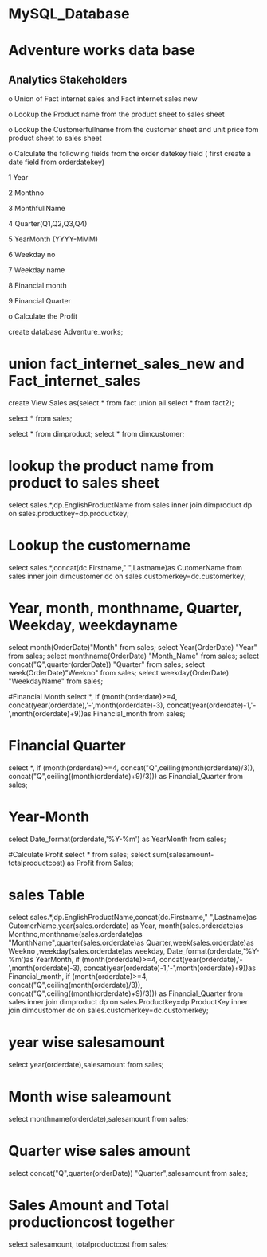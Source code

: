 # MySQL_Database

# Adventure works data base

##  Analytics Stakeholders

o Union of Fact internet sales and Fact internet sales new

o Lookup the Product name from the product sheet to sales sheet

o Lookup the Customerfullname from the customer sheet and unit price fom product sheet to sales sheet

o Calculate the following fields from the order datekey field ( first create a date field from orderdatekey)

1 Year

2 Monthno

3 MonthfullName

4 Quarter(Q1,Q2,Q3,Q4)

5 YearMonth (YYYY-MMM)

6 Weekday no 

7 Weekday name

8 Financial month

9 Financial Quarter

o Calculate the Profit


create database Adventure_works;

# union fact_internet_sales_new and Fact_internet_sales
create View Sales as(select * from fact
union all
select * from fact2);

select * from sales;

select * from dimproduct;
select * from dimcustomer;

# lookup the product name from product to sales sheet
select sales.*,dp.EnglishProductName from sales
inner join dimproduct dp
on sales.productkey=dp.productkey;

# Lookup the customername
select sales.*,concat(dc.Firstname," ",Lastname)as CutomerName from sales
inner join dimcustomer dc
on sales.customerkey=dc.customerkey;


# Year, month, monthname, Quarter, Weekday, weekdayname
select month(OrderDate)"Month" from sales; 
select Year(OrderDate) "Year" from sales;
select monthname(OrderDate) "Month_Name" from sales;
select concat("Q",quarter(orderDate)) "Quarter" from sales; 
select week(OrderDate)"Weekno" from sales;
select weekday(OrderDate) "WeekdayName" from sales;


#Financial Month
select  *, if (month(orderdate)>=4,
concat(year(orderdate),'-',month(orderdate)-3),
concat(year(orderdate)-1,'-',month(orderdate)+9))as Financial_month from sales;


# Financial Quarter
select  *, if (month(orderdate)>=4,
concat("Q",ceiling(month(orderdate)/3)),
concat("Q",ceiling((month(orderdate)+9)/3))) as  Financial_Quarter from sales;

# Year-Month
select Date_format(orderdate,'%Y-%m') as YearMonth from sales;

#Calculate Profit
select * from sales;
select sum(salesamount-totalproductcost) as Profit from Sales;

 # sales Table
select sales.*,dp.EnglishProductName,concat(dc.Firstname," ",Lastname)as CutomerName,year(sales.orderdate) as Year,
month(sales.orderdate)as Monthno,monthname(sales.orderdate)as "MonthName",quarter(sales.orderdate)as Quarter,week(sales.orderdate)as Weekno
,weekday(sales.orderdate)as weekday,
Date_format(orderdate,'%Y-%m')as YearMonth, 
if (month(orderdate)>=4,
concat(year(orderdate),'-',month(orderdate)-3),
concat(year(orderdate)-1,'-',month(orderdate)+9))as Financial_month,
if (month(orderdate)>=4,
concat("Q",ceiling(month(orderdate)/3)),
concat("Q",ceiling((month(orderdate)+9)/3))) as  Financial_Quarter from sales
 inner join
dimproduct dp
on sales.Productkey=dp.ProductKey
inner join 
dimcustomer dc
on sales.customerkey=dc.customerkey;

# year wise salesamount
select year(orderdate),salesamount from sales;

# Month wise saleamount
select monthname(orderdate),salesamount from sales;

# Quarter wise sales amount
select concat("Q",quarter(orderDate)) "Quarter",salesamount from sales;

# Sales Amount and Total productioncost together
select salesamount, totalproductcost from sales;




